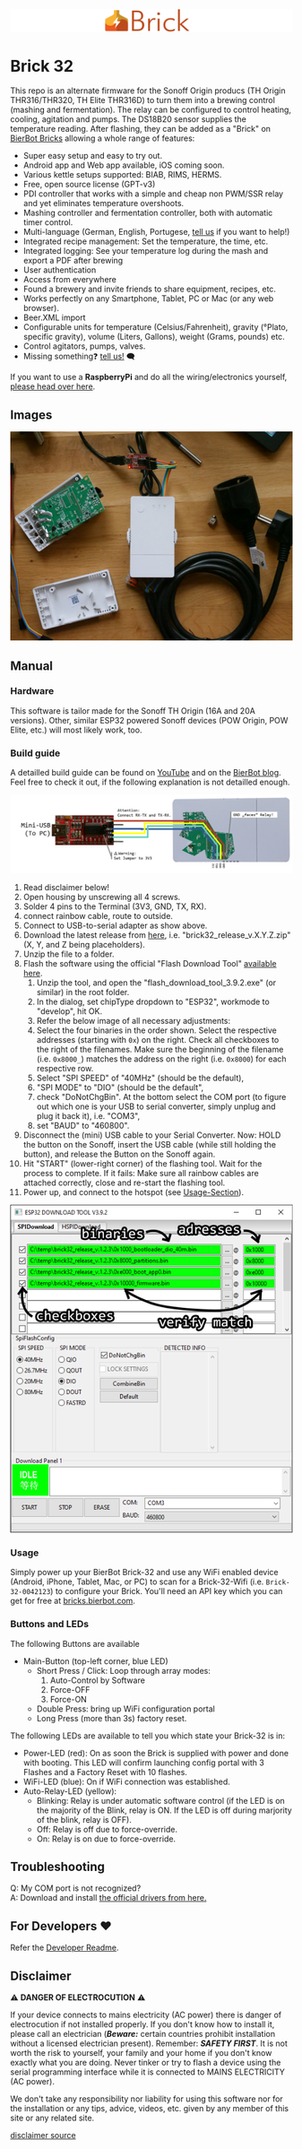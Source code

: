 ![Bricks](./docs/logo.png)
# Brick 32

This repo is an alternate firmware for the Sonoff Origin producs (TH Origin THR316/THR320, TH Elite THR316D) to turn them into a brewing control (mashing and fermentation). The relay can be configured to control heating, cooling, agitation and pumps. The DS18B20 sensor supplies the temperature reading. After flashing, they can be added as a "Brick" on [BierBot Bricks](https://bricks.bierbot.com) allowing a whole range of features:

- Super easy setup and easy to try out.
- Android app and Web app available, iOS coming soon.
- Various kettle setups supported: BIAB, RIMS, HERMS.
- Free, open source license (GPT-v3)
- PDI controller that works with a simple and cheap non PWM/SSR relay and yet eliminates temperature overshoots.
- Mashing controller and fermentation controller, both with automatic timer control.
- Multi-language (German, English, Portugese, [tell us](https://bierbot.com/contact/) if you want to help!)
- Integrated recipe management: Set the temperature, the time, etc.
- Integrated logging: See your temperature log during the mash and export a PDF after brewing
- User authentication
- Access from everywhere
- Found a brewery and invite friends to share equipment, recipes, etc.
- Works perfectly on any Smartphone, Tablet, PC or Mac (or any web browser).
- Beer.XML import
- Configurable units for temperature (Celsius/Fahrenheit), gravity (°Plato, specific gravity), volume (Liters, Gallons), weight (Grams, pounds) etc.
- Control agitators, pumps, valves.
- Missing something❓  [tell us!](https://github.com/BernhardSchlegel/Brick-32/issues) 🗨️

If you want to use a **RaspberryPi** and do all the wiring/electronics yourself, [please head over here](https://github.com/BernhardSchlegel/BierBot-Bricks-RaspberryPi).

## Images

![Bricks](./docs/build_s.jpg)

## Manual

### Hardware

This software is tailor made for the Sonoff TH Origin (16A and 20A versions). Other, similar ESP32 powered Sonoff devices (POW Origin, POW Elite, etc.) will most likely work, too.

### Build guide

A detailled build guide can be found on [YouTube](https://www.youtube.com/watch?v=5TI9fxsTRmM) and on the [BierBot blog](https://bierbot.com/blog/tutorial-easy-brewing-control-build/). Feel free to check it out, if the following explanation is not detailled enough.

![Brick32 wiring](./docs/wiring.png)

1. Read disclaimer below!
1. Open housing by unscrewing all 4 screws.
1. Solder 4 pins to the Terminal (3V3, GND, TX, RX).
1. connect rainbow cable, route to outside.
1. Connect to USB-to-serial adapter as show above.
1. Download the latest release from [here](https://github.com/BernhardSchlegel/Brick-ESP32/releases/latest), i.e. "brick32_release_v.X.Y.Z.zip" (X, Y, and Z being placeholders).
1. Unzip the file to a folder.
1. Flash the software using the official "Flash Download Tool" [available here](https://espressif.com/en/support/download/other-tools).
   1. Unzip the tool, and open the "flash_download_tool_3.9.2.exe" (or similar) in the root folder.
   1. In the dialog, set chipType dropdown to "ESP32", workmode to "develop", hit OK.
   1. Refer the below image of all necessary adjustments:
     1. Select the four binaries in the order shown. Select the respective addresses (starting with `0x`) on the right. Check all checkboxes to  the right of the filenames. Make sure the beginning of the filename (i.e. `0x8000_`) matches the address on the right (i.e. `0x8000`) for  each respective row. 
     1. Select "SPI SPEED" of "40MHz" (should be the default), 
     1. "SPI MODE" to "DIO" (should be the default", 
     1. check "DoNotChgBin". At the bottom select the COM port (to figure out which one is your USB to serial converter, simply unplug and plug it  back it), i.e. "COM3", 
     1. set "BAUD" to "460800".
1. Disconnect the (mini) USB cable to your Serial Converter. Now: HOLD the button on the Sonoff, insert the USB cable (while still holding the button), and release the Button on the Sonoff again.
1. Hit "START" (lower-right corner) of the flashing tool. Wait for the process to complete. If it fails: Make sure all rainbow cables are attached correctly, close and re-start the flashing tool.
1. Power up, and connect to the hotspot (see [Usage-Section](#Usage)).

![Flash download tool settings](./docs/flash_download_tool_settings.png)

### Usage

Simply power up your BierBot Brick-32 and use any WiFi enabled device (Android, iPhone, Tablet, Mac, or PC) to scan for a Brick-32-Wifi (i.e. `Brick-32-0042123`) to configure your Brick. You'll need an API key which you can get for free at [bricks.bierbot.com](https://bricks.bierbot.com).

### Buttons and LEDs

The following Buttons are available

- Main-Button (top-left corner, blue LED)
  - Short Press / Click: Loop through array modes:
    1. Auto-Control by Software
    2. Force-OFF
    3. Force-ON
  - Double Press: bring up WiFi configuration portal
  - Long Press (more than 3s) factory reset.

The following LEDs are available to tell you which state your Brick-32 is in:

- Power-LED (red): On as soon the Brick is supplied with power and done with booting. This LED will confirm launching config portal with 3 Flashes and a Factory Reset with 10 flashes.
- WiFi-LED (blue): On if WiFi connection was established.
- Auto-Relay-LED (yellow):
   - Blinking: Relay is under automatic software control (if the LED is on the majority of the Blink, relay is ON. If the LED is off during marjority of the blink, relay is OFF).
   - Off: Relay is off due to force-override.
   - On: Relay is on due to force-override.

## Troubleshooting

Q: My COM port is not recognized?</br>
A: Download and install [the official drivers from here.](https://ftdichip.com/drivers/vcp-drivers/)

## For Developers :heart:

Refer the [Developer Readme](./docs/DEV.MD).

## Disclaimer

:warning: **DANGER OF ELECTROCUTION** :warning:

If your device connects to mains electricity (AC power) there is danger of electrocution if not installed properly. If you don't know how to install it, please call an electrician (***Beware:*** certain countries prohibit installation without a licensed electrician present). Remember: _**SAFETY FIRST**_. It is not worth the risk to yourself, your family and your home if you don't know exactly what you are doing. Never tinker or try to flash a device using the serial programming interface while it is connected to MAINS ELECTRICITY (AC power).

We don't take any responsibility nor liability for using this software nor for the installation or any tips, advice, videos, etc. given by any member of this site or any related site.

[disclaimer source](https://github.com/arendst/Tasmota/edit/development/README.md)
